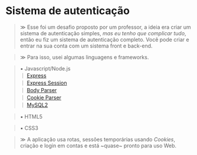 # Sistema de autenticação

> ≫ Esse foi um desafio proposto por um professor, a ideia era criar um sistema de autenticação simples, _mas eu tenho que complicar tudo_, então eu fiz um sistema de autenticação completo. Você pode criar e entrar na sua conta com um sistema front e back-end.

> ≫ Para isso, usei algumas linguagens e frameworks.

> ▪ Javascript/Node.js<br>
> ｜ [Express](https://www.npmjs.com/package/express)<br>
>  ｜ [Express Session](https://www.npmjs.com/package/express-session)<br>
>   ｜ [Body Parser](https://www.npmjs.com/package/body-parser)<br>
>    ｜ [Cookie Parser](https://www.npmjs.com/package/cookie-parser)<br>
>     ｜ [MySQL2](https://www.npmjs.com/package/mysql2)<br>

> ▪ HTML5<br>

> ▪ CSS3<br>

> ≫ A aplicação usa rotas, sessões temporárias usando _Cookies_, criação e login em contas e está ~quase~ pronto para uso Web.
